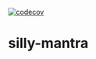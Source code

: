 [![codecov](https://codecov.io/github/stitcombe/silly-mantra/graph/badge.svg?token=DQHWDOZIWX)](https://codecov.io/github/stitcombe/silly-mantra)

# silly-mantra
